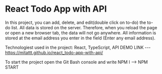 # React Todo App with API

In this project, you can add, delete, and edit(double click on to-do) the to-do list. All data is stored on the server. Therefore, when you reload the page or open a new browser tab, the data will not go anywhere. All information is stored at the email address you enter in the field (Enter any email address).

Technologiest used in the project: React, TypeScript, API
DEMO LINK --- https://mitattt.github.io/react_todo-app-with-api/

To start the project open the Git Bash console and write NPM I --> NPM START
